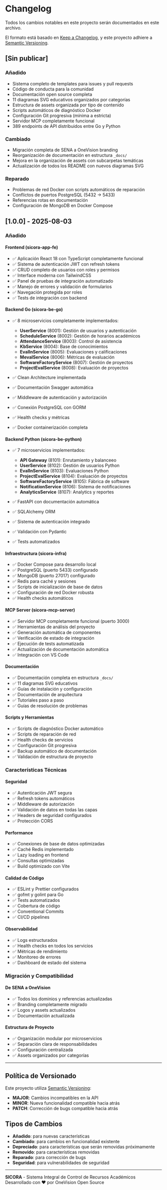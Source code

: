 # Changelog

Todos los cambios notables en este proyecto serán documentados en este archivo.

El formato está basado en [Keep a Changelog](https://keepachangelog.com/en/1.0.0/),
y este proyecto adhiere a [Semantic Versioning](https://semver.org/spec/v2.0.0.html).

## [Sin publicar]

### Añadido

- Sistema completo de templates para issues y pull requests
- Código de conducta para la comunidad
- Documentación open source completa
- 11 diagramas SVG educativos organizados por categorías
- Estructura de assets organizada por tipo de contenido
- Scripts automáticos de diagnóstico Docker
- Configuración Git progresiva (mínima a estricta)
- Servidor MCP completamente funcional
- 389 endpoints de API distribuidos entre Go y Python

### Cambiado

- Migración completa de SENA a OneVision branding
- Reorganización de documentación en estructura `_docs/`
- Mejora en la organización de assets con subcarpetas temáticas
- Actualización de todos los README con nuevos diagramas SVG

### Reparado

- Problemas de red Docker con scripts automáticos de reparación
- Conflictos de puertos PostgreSQL (5432 → 5433)
- Referencias rotas en documentación
- Configuración de MongoDB en Docker Compose

## [1.0.0] - 2025-08-03

### Añadido

#### Frontend (sicora-app-fe)

- ✅ Aplicación React 18 con TypeScript completamente funcional
- ✅ Sistema de autenticación JWT con refresh tokens
- ✅ CRUD completo de usuarios con roles y permisos
- ✅ Interface moderna con TailwindCSS
- ✅ Panel de pruebas de integración automatizado
- ✅ Manejo de errores y validación de formularios
- ✅ Navegación protegida por roles
- ✅ Tests de integración con backend

#### Backend Go (sicora-be-go)

- ✅ 8 microservicios completamente implementados:
  - **UserService** (8001): Gestión de usuarios y autenticación
  - **ScheduleService** (8002): Gestión de horarios académicos
  - **AttendanceService** (8003): Control de asistencia
  - **KbService** (8004): Base de conocimientos
  - **EvalInService** (8005): Evaluaciones y calificaciones
  - **MevalService** (8006): Métricas de evaluación
  - **SoftwareFactoryService** (8007): Gestión de proyectos
  - **ProjectEvalService** (8008): Evaluación de proyectos

- ✅ Clean Architecture implementada
- ✅ Documentación Swagger automática
- ✅ Middleware de autenticación y autorización
- ✅ Conexión PostgreSQL con GORM
- ✅ Health checks y métricas
- ✅ Docker containerización completa

#### Backend Python (sicora-be-python)

- ✅ 7 microservicios implementados:
  - **API Gateway** (8101): Enrutamiento y balanceeo
  - **UserService** (8102): Gestión de usuarios Python
  - **EvalInService** (8103): Evaluaciones Python
  - **ProjectEvalService** (8104): Evaluación de proyectos
  - **SoftwareFactoryService** (8105): Fábrica de software
  - **NotificationService** (8106): Sistema de notificaciones
  - **AnalyticsService** (8107): Analytics y reportes

- ✅ FastAPI con documentación automática
- ✅ SQLAlchemy ORM
- ✅ Sistema de autenticación integrado
- ✅ Validación con Pydantic
- ✅ Tests automatizados

#### Infraestructura (sicora-infra)

- ✅ Docker Compose para desarrollo local
- ✅ PostgreSQL (puerto 5433) configurado
- ✅ MongoDB (puerto 27017) configurado
- ✅ Redis para caché y sesiones
- ✅ Scripts de inicialización de base de datos
- ✅ Configuración de red Docker robusta
- ✅ Health checks automáticos

#### MCP Server (sicora-mcp-server)

- ✅ Servidor MCP completamente funcional (puerto 3000)
- ✅ Herramientas de análisis del proyecto
- ✅ Generación automática de componentes
- ✅ Verificación de estado de integración
- ✅ Ejecución de tests automatizada
- ✅ Actualización de documentación automática
- ✅ Integración con VS Code

#### Documentación

- ✅ Documentación completa en estructura `_docs/`
- ✅ 11 diagramas SVG educativos
- ✅ Guías de instalación y configuración
- ✅ Documentación de arquitectura
- ✅ Tutoriales paso a paso
- ✅ Guías de resolución de problemas

#### Scripts y Herramientas

- ✅ Scripts de diagnóstico Docker automático
- ✅ Scripts de reparación de red
- ✅ Health checks de servicios
- ✅ Configuración Git progresiva
- ✅ Backup automático de documentación
- ✅ Validación de estructura de proyecto

### Características Técnicas

#### Seguridad

- ✅ Autenticación JWT segura
- ✅ Refresh tokens automáticos
- ✅ Middleware de autorización
- ✅ Validación de datos en todas las capas
- ✅ Headers de seguridad configurados
- ✅ Protección CORS

#### Performance

- ✅ Conexiones de base de datos optimizadas
- ✅ Caché Redis implementado
- ✅ Lazy loading en frontend
- ✅ Consultas optimizadas
- ✅ Build optimizado con Vite

#### Calidad de Código

- ✅ ESLint y Prettier configurados
- ✅ gofmt y golint para Go
- ✅ Tests automatizados
- ✅ Cobertura de código
- ✅ Conventional Commits
- ✅ CI/CD pipelines

#### Observabilidad

- ✅ Logs estructurados
- ✅ Health checks en todos los servicios
- ✅ Métricas de rendimiento
- ✅ Monitoreo de errores
- ✅ Dashboard de estado del sistema

### Migración y Compatibilidad

#### De SENA a OneVision

- ✅ Todos los dominios y referencias actualizadas
- ✅ Branding completamente migrado
- ✅ Logos y assets actualizados
- ✅ Documentación actualizada

#### Estructura de Proyecto

- ✅ Organización modular por microservicios
- ✅ Separación clara de responsabilidades
- ✅ Configuración centralizada
- ✅ Assets organizados por categorías

---

## Política de Versionado

Este proyecto utiliza [Semantic Versioning](https://semver.org/):

- **MAJOR**: Cambios incompatibles en la API
- **MINOR**: Nueva funcionalidad compatible hacia atrás
- **PATCH**: Corrección de bugs compatible hacia atrás

## Tipos de Cambios

- **Añadido**: para nuevas características
- **Cambiado**: para cambios en funcionalidad existente
- **Depreciado**: para características que serán removidas próximamente
- **Removido**: para características removidas
- **Reparado**: para corrección de bugs
- **Seguridad**: para vulnerabilidades de seguridad

---

**SICORA** - Sistema Integral de Control de Recursos Académicos
Desarrollado con ❤️ por OneVision Open Source

